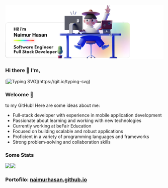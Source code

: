 ![Banner Image](https://github.com/naimurhasan/public-files/blob/master/others/naimurhasan-github-banner-c.png?raw=true)
 
### Hi there 👋 I'm,
[![Typing SVG](https://readme-typing-svg.demolab.com?font=Fira+Code&pause=1000&color=blue&width=435&lines=Naimur+Hasan...;Software+Engineer;Full+Stack+Developer;Cross+Platform+Mobile+Developer;)](https://git.io/typing-svg)

### Welcome 🎉 
to my GitHub! Here are some ideas about me:

- Full-stack developer with experience in mobile application development
- Passionate about learning and working with new technologies
- Currently working at beFair Education
- Focused on building scalable and robust applications
- Proficient in a variety of programming languages and frameworks
- Strong problem-solving and collaboration skills

### Some Stats

<a href="https://github.com/naimurhasan"><a href="#some-stats"><img src="https://github-readme-stats.vercel.app/api?username=naimurhasan&count_private=true&show_icons=true" height="180" /></a></a><a href="https://github.com/naimurhasan"><a href="#some-stats"><img src="https://github-readme-stats.vercel.app/api/top-langs/?username=naimurhasan&langs_count=8&hide=html,css,c&layout=compact" height="180" /></a></a>

### Portofilo: [naimurhasan.github.io](https://naimurhasan.github.io/)


